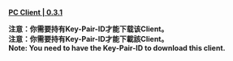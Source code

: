 **[PC Client | 0.3.1](https://autopatchcn-beta.juequling.com/download/windows/0.3.0_beta/vb86HOKwee/juequling_1370969.zip)**    

**注意：你需要持有Key-Pair-ID才能下载该Client。**  
**注意：你需要持有Key-Pair-ID才能下載該Client。**  
**Note: You need to have the Key-Pair-ID to download this client.**  
